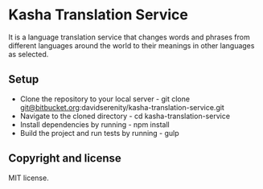 # Kasha Translation Service
It is a language translation service that changes words and phrases from different languages around the world to their meanings in other languages as selected.

## Setup
- Clone the repository to your local server - git clone git@bitbucket.org:davidserenity/kasha-translation-service.git
- Navigate to the cloned directory - cd kasha-translation-service
- Install dependencies by running - npm install
- Build the project and run tests by running - gulp

## Copyright and license
MIT license.